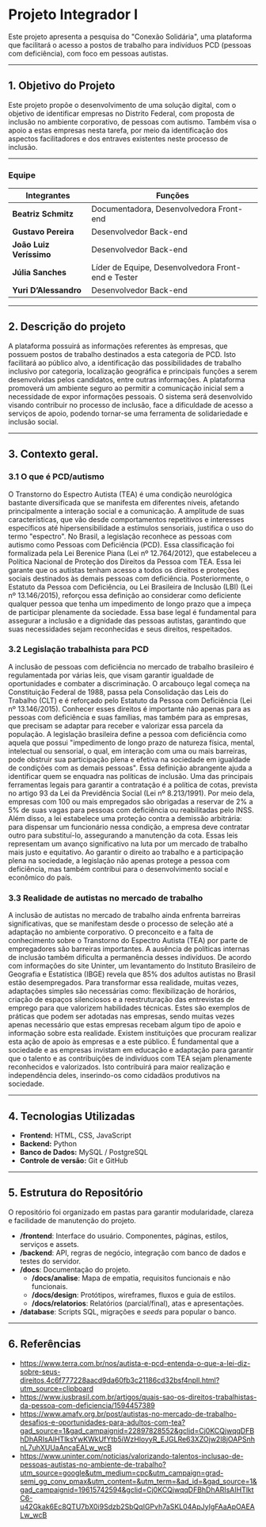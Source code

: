 # Projeto Integrador I

Este projeto apresenta a pesquisa do "Conexão Solidária", uma plataforma que facilitará o acesso a postos de trabalho para indivíduos PCD (pessoas com deficiência), com foco em pessoas autistas. 

---

## 1. Objetivo do Projeto

Este projeto propõe o desenvolvimento de uma solução digital, com o objetivo de identificar empresas no Distrito Federal, com proposta de inclusão no ambiente corporativo, de pessoas com autismo. Também visa o apoio a estas empresas nesta tarefa, por meio da identificação dos aspectos facilitadores e dos entraves existentes neste processo de inclusão.

---

### Equipe

| Integrantes       | Funções                                           |
|-------------------|---------------------------------------------------|
| **Beatriz Schmitz**  | Documentadora, Desenvolvedora Front-end           |
| **Gustavo Pereira**  | Desenvolvedor Back-end                           |
| **João Luiz Veríssimo** | Desenvolvedor Back-end                       |
| **Júlia Sanches**     | Líder de Equipe, Desenvolvedora Front-end e Tester |
| **Yuri D’Alessandro** | Desenvolvedor Back-end                         |

---

## 2. Descrição do projeto

A plataforma possuirá as informações referentes às empresas, que possuem postos de trabalho destinados a esta categoria de PCD.  Isto facilitará ao público alvo, a identificação das possibilidades de trabalho inclusivo por categoria, localização geográfica e principais funções a serem desenvolvidas pelos candidatos, entre outras informações. A plataforma promoverá um ambiente seguro ao permitir a comunicação inicial sem a necessidade de expor informações pessoais. O sistema será desenvolvido visando contribuir no processo de inclusão, face a dificuldade de acesso a serviços de apoio, podendo tornar-se uma ferramenta de solidariedade e inclusão social.

---

## 3. Contexto geral.

### 3.1 O que é PCD/autismo

O Transtorno do Espectro Autista (TEA) é uma condição neurológica bastante diversificada que se manifesta em diferentes níveis, afetando principalmente a interação social e a comunicação. A amplitude de suas características, que vão desde comportamentos repetitivos e interesses específicos até hipersensibilidade a estímulos sensoriais, justifica o uso do termo "espectro".
No Brasil, a legislação reconhece as pessoas com autismo como Pessoas com Deficiência (PCD). Essa classificação foi formalizada pela Lei Berenice Piana (Lei nº 12.764/2012), que estabeleceu a Política Nacional de Proteção dos Direitos da Pessoa com TEA. Essa lei garante que os autistas tenham acesso a todos os direitos e proteções sociais destinados às demais pessoas com deficiência.
Posteriormente, o Estatuto da Pessoa com Deficiência, ou Lei Brasileira de Inclusão (LBI) (Lei nº 13.146/2015), reforçou essa definição ao considerar como deficiente qualquer pessoa que tenha um impedimento de longo prazo que a impeça de participar plenamente da sociedade. Essa base legal é fundamental para assegurar a inclusão e a dignidade das pessoas autistas, garantindo que suas necessidades sejam reconhecidas e seus direitos, respeitados.

### 3.2 Legislação trabalhista para PCD

A inclusão de pessoas com deficiência no mercado de trabalho brasileiro é regulamentada por várias leis, que visam garantir igualdade de oportunidades e combater a discriminação. O arcabouço legal começa na Constituição Federal de 1988, passa pela Consolidação das Leis do Trabalho (CLT) e é reforçado pelo Estatuto da Pessoa com Deficiência (Lei nº 13.146/2015). Conhecer esses direitos é importante não apenas para as pessoas com deficiência e suas famílias, mas também para as empresas, que precisam se adaptar para receber e valorizar essa parcela da população.
A legislação brasileira define a pessoa com deficiência como aquela que possui "impedimento de longo prazo de natureza física, mental, intelectual ou sensorial, o qual, em interação com uma ou mais barreiras, pode obstruir sua participação plena e efetiva na sociedade em igualdade de condições com as demais pessoas". Essa definição abrangente ajuda a identificar quem se enquadra nas políticas de inclusão.
Uma das principais ferramentas legais para garantir a contratação é a política de cotas, prevista no artigo 93 da Lei da Previdência Social (Lei nº 8.213/1991). Por meio dela, empresas com 100 ou mais empregados são obrigadas a reservar de 2% a 5% de suas vagas para pessoas com deficiência ou reabilitadas pelo INSS. Além disso, a lei estabelece uma proteção contra a demissão arbitrária: para dispensar um funcionário nessa condição, a empresa deve contratar outro para substituí-lo, assegurando a manutenção da cota.
Essas leis representam um avanço significativo na luta por um mercado de trabalho mais justo e equitativo. Ao garantir o direito ao trabalho e a participação plena na sociedade, a legislação não apenas protege a pessoa com deficiência, mas também contribui para o desenvolvimento social e econômico do país.

### 3.3 Realidade de autistas no mercado de trabalho

A inclusão de autistas no mercado de trabalho ainda enfrenta barreiras significativas, que se manifestam desde o processo de seleção até a adaptação no ambiente corporativo. 
O preconceito e a falta de conhecimento sobre o Transtorno do Espectro Autista (TEA) por parte de empregadores são barreiras importantes. A ausência de políticas internas de inclusão também dificulta a permanência desses indivíduos. De acordo com informações do site Uninter, um levantamento do Instituto Brasileiro de Geografia e Estatística (IBGE) revela que 85% dos adultos autistas no Brasil estão desempregados. Para transformar essa realidade, muitas vezes, adaptações simples são necessárias como: flexibilização de horários, criação de espaços silenciosos e a reestruturação das entrevistas de emprego para que valorizem habilidades técnicas. Estes são exemplos de práticas que podem ser adotadas nas empresas, sendo muitas vezes apenas necessário que estas empresas recebam algum tipo de apoio e informação sobre esta realidade. Existem instituições que procuram realizar esta ação de apoio às empresas e a este público. 
É fundamental que a sociedade e as empresas invistam em educação e adaptação para garantir que o talento e as contribuições de indivíduos com TEA sejam plenamente reconhecidos e valorizados. Isto contribuirá para maior realização e independência deles, inserindo-os como cidadãos produtivos na sociedade.

---

## 4. Tecnologias Utilizadas

- **Frontend:** HTML, CSS, JavaScript
- **Backend:** Python
- **Banco de Dados:** MySQL / PostgreSQL
- **Controle de versão:** Git e GitHub

---

## 5. Estrutura do Repositório

O repositório foi organizado em pastas para garantir modularidade, clareza e facilidade de manutenção do projeto. 

- **/frontend**: Interface do usuário. Componentes, páginas, estilos, serviços e assets.
- **/backend**: API, regras de negócio, integração com banco de dados e testes do servidor.
- **/docs**: Documentação do projeto.
  - **/docs/analise**: Mapa de empatia, requisitos funcionais e não funcionais.
  - **/docs/design**: Protótipos, wireframes, fluxos e guia de estilos.
  - **/docs/relatorios**: Relatórios (parcial/final), atas e apresentações.
-  **/database**: Scripts SQL, migrações e *seeds* para popular o banco.

---

## 6. Referências

- https://www.terra.com.br/nos/autista-e-pcd-entenda-o-que-a-lei-diz-sobre-seus-direitos,4c6f777228aacd9da60fb3c21186cd32bsf4npll.html?utm_source=clipboard
- https://www.jusbrasil.com.br/artigos/quais-sao-os-direitos-trabalhistas-da-pessoa-com-deficiencia/1594457389
- https://www.amafv.org.br/post/autistas-no-mercado-de-trabalho-desafios-e-oportunidades-para-adultos-com-tea?gad_source=1&gad_campaignid=22897828552&gclid=Cj0KCQjwqqDFBhDhARIsAIHTlksYwKWkUfYtb5iWzHloyyR_EJGLRe63XZOjw2l8jOAPSnhnL7uhXUUaAncaEALw_wcB
- https://www.uninter.com/noticias/valorizando-talentos-inclusao-de-pessoas-autistas-no-ambiente-de-trabalho?utm_source=google&utm_medium=cpc&utm_campaign=grad-semi_gg_conv_pmax&utm_content=&utm_term=&ad_id=&gad_source=1&gad_campaignid=19615742594&gclid=Cj0KCQjwqqDFBhDhARIsAIHTlktC6-u42Gkak6Ec8QTU7bX0i9Sdzb2SbQqIGPvh7aSKL04ApJyIgFAaApOAEALw_wcB
